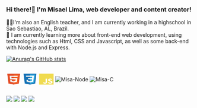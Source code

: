### Hi there!👋 I'm Misael Lima, web developer and content creator! 

<!--
**misalima/misalima** is a ✨ _special_ ✨ repository because its `README.md` (this file) appears on your GitHub profile.

Here are some ideas to get you started:

- 🔭 I’m currently working on ...
- 🌱 I’m currently learning ...
- 👯 I’m looking to collaborate on ...
- 🤔 I’m looking for help with ...
- 💬 Ask me about ...
- 📫 How to reach me: ...
- 😄 Pronouns: ...
- ⚡ Fun fact: ...
-->
👨‍🏫I'm also an English teacher, and I am currently working in a highschool in Sao Sebastiao, AL, Brazil.  
🌱 I am currently learning more about front-end web development, using technologies such as Html, CSS and Javascript, as well as some back-end with Node.js and Express.

[![Anurag's GitHub stats](https://github-readme-stats.vercel.app/api?username=misalima&hide=stars,issues)](https://github.com/anuraghazra/github-readme-stats)

<div style="display: inline_block"><br>
  <img align="center" alt="Misa-HTML" height="30" width="40" src="https://raw.githubusercontent.com/devicons/devicon/master/icons/html5/html5-original.svg">
  <img align="center" alt="Misa-CSS" height="30" width="40" src="https://raw.githubusercontent.com/devicons/devicon/master/icons/css3/css3-original.svg">
  <img align="center" alt="Misa-Js" height="30" width="40" src="https://raw.githubusercontent.com/devicons/devicon/master/icons/javascript/javascript-plain.svg">
  <img align="center" alt="Misa-Node" height="30" width="40" src="https://cdn.jsdelivr.net/gh/devicons/devicon/icons/nodejs/nodejs-original.svg" />
  <img align="center" alt="Misa-C" height="30" width="40" src="https://cdn.jsdelivr.net/gh/devicons/devicon/icons/c/c-original.svg" />
 
  
  
</div>
  
  ##
 
<div> 
  <a href="https://www.linkedin.com/in/misaellima" target="_blank"><img src="https://img.shields.io/badge/-LinkedIn-%230077B5?style=for-the-badge&logo=linkedin&logoColor=white" target="_blank"></a> 
  <a href="https://instagram.com/misael.limaa" target="_blank"><img src="https://img.shields.io/badge/-Instagram-%23E4405F?style=for-the-badge&logo=instagram&logoColor=white" target="_blank"></a>
 	<a href = "mailto:misael.alisson14@gmail.com"><img src="https://img.shields.io/badge/-Gmail-%23333?style=for-the-badge&logo=gmail&logoColor=white" target="_blank"></a>
  <a href="https://www.youtube.com/channel/UC26EOZp9euu-JtxkGIUzb7w" target="_blank"><img src="https://img.shields.io/badge/YouTube-FF0000?style=for-the-badge&logo=youtube&logoColor=white" target="_blank"></a>
</div>
